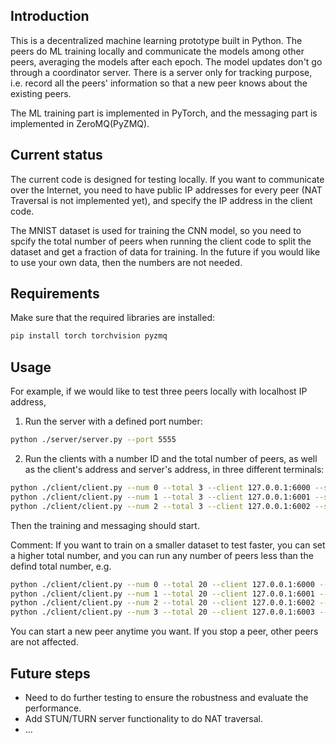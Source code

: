 ## Introduction

This is a decentralized machine learning prototype built in Python. The peers do ML training locally and communicate the models among other peers, averaging the models after each epoch. The model updates don't go through a coordinator server. There is a server only for tracking purpose, i.e. record all the peers' information so that a new peer knows about the existing peers.

The ML training part is implemented in PyTorch, and the messaging part is implemented in ZeroMQ(PyZMQ).

## Current status

The current code is designed for testing locally. If you want to communicate over the Internet, you need to have public IP addresses for every peer (NAT Traversal is not implemented yet), and specify the IP address in the client code.

The MNIST dataset is used for training the CNN model, so you need to spcify the total number of peers when running the client code to split the dataset and get a fraction of data for training. In the future if you would like to use your own data, then the numbers are not needed.

## Requirements

Make sure that the required libraries are installed:
```Bash
pip install torch torchvision pyzmq
```

## Usage

For example, if we would like to test three peers locally with localhost IP address,

1. Run the server with a defined port number:

```Bash
python ./server/server.py --port 5555
```

2. Run the clients with a number ID and the total number of peers, as well as the client's address and server's address, in three different terminals:

```Bash
python ./client/client.py --num 0 --total 3 --client 127.0.0.1:6000 --server 127.0.0.1:5555
python ./client/client.py --num 1 --total 3 --client 127.0.0.1:6001 --server 127.0.0.1:5555
python ./client/client.py --num 2 --total 3 --client 127.0.0.1:6002 --server 127.0.0.1:5555
```

Then the training and messaging should start. 

Comment: If you want to train on a smaller dataset to test faster, you can set a higher total number, and you can run any number of peers less than the defind total number, e.g.
```Bash
python ./client/client.py --num 0 --total 20 --client 127.0.0.1:6000 --server 127.0.0.1:5555
python ./client/client.py --num 1 --total 20 --client 127.0.0.1:6001 --server 127.0.0.1:5555
python ./client/client.py --num 2 --total 20 --client 127.0.0.1:6002 --server 127.0.0.1:5555
python ./client/client.py --num 3 --total 20 --client 127.0.0.1:6003 --server 127.0.0.1:5555
```
You can start a new peer anytime you want. If you stop a peer, other peers are not affected.

## Future steps
- Need to do further testing to ensure the robustness and evaluate the performance.
- Add STUN/TURN server functionality to do NAT traversal.
- ...